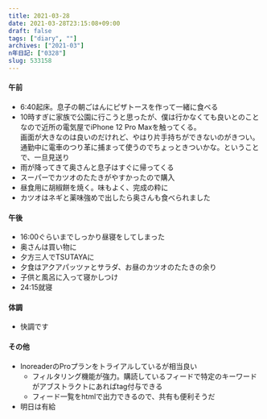 ```yaml
---
title: 2021-03-28
date: 2021-03-28T23:15:08+09:00
draft: false
tags: ["diary", ""]
archives: ["2021-03"]
n年日記: ["0328"]
slug: 533158
---
```

#### 午前
- 6:40起床。息子の朝ごはんにピザトースを作って一緒に食べる
- 10時すぎに家族で公園に行こうと思ったが、僕は行かなくても良いとのことなので近所の電気屋でiPhone 12 Pro Maxを触ってくる。  
画面が大きなのは良いのだけれど、やはり片手持ちができないのがきつい。通勤中に電車のつり革に捕まって使うのでちょっときついかな。ということで、一旦見送り
- 雨が降ってきて奥さんと息子はすぐに帰ってくる
- スーパーでカツオのたたきがやすかったので購入
- 昼食用に胡椒餅を焼く。味もよく、完成の粋に
- カツオはネギと薬味強めで出したら奥さんも食べられました
#### 午後
- 16:00ぐらいまでしっかり昼寝をしてしまった
- 奥さんは買い物に
- 夕方三人でTSUTAYAに
- 夕食はアクアパッツァとサラダ、お昼のカツオのたたきの余り
- 子供と風呂に入って寝かしつけ
- 24:15就寝
#### 体調
- 快調です
#### その他
- InoreaderのProプランをトライアルしているが相当良い
  - フィルタリング機能が強力。購読しているフィードで特定のキーワードがアブストラクトにあればtag付与できる
  - フィード一覧をhtmlで出力できるので、共有も便利そうだ
- 明日は有給